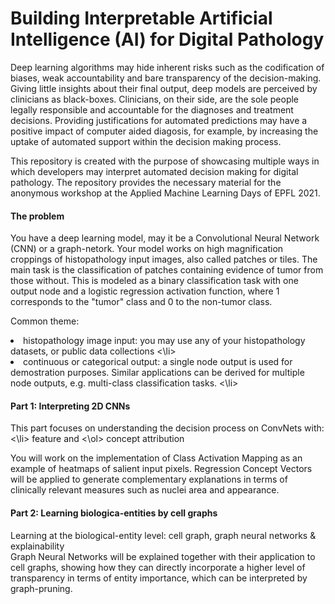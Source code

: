 # Building Interpretable Artificial Intelligence (AI) for Digital Pathology 


Deep learning algorithms may hide inherent risks such as the codification of biases, weak accountability and bare transparency of the decision-making. Giving little insights about their final output, deep models are perceived by clinicians as black-boxes. 
Clinicians, on their side, are the sole people legally responsible and accountable for the diagnoses and treatment decisions. 
Providing justifications for automated predictions may have a positive impact of computer aided diagosis, for example, by increasing the uptake of automated support within the decision making process.

This repository is created with the purpose of showcasing multiple ways in which developers may interpret automated decision making for digital pathology. The repository provides the necessary material for the anonymous workshop at the Applied Machine Learning Days of EPFL 2021. 

#### The problem

You have a deep learning model, may it be a Convolutional Neural Network (CNN) or a graph-netork. 
Your model works on high magnification croppings of histopathology input images, also called patches or tiles. 
The main task is the classification of patches containing evidence of tumor from those without. 
This is modeled as a binary classification task with one output node and a logistic regression activation function, where 1 corresponds to the "tumor" class and 0 to the non-tumor class. 

Common theme:
<li> histopathology image input: you may use any of your histopathology datasets, or public data collections <\li>
<li> continuous or categorical output: a single node output is used for demostration purposes. Similar applications can be derived for multiple node outputs, e.g. multi-class classification tasks. <\li>

#### Part 1: Interpreting 2D CNNs 

This part focuses on understanding the decision process on ConvNets with:
<\li> feature and 
<\ol> concept attribution

You will work on the implementation of Class Activation Mapping as an example of  heatmaps of salient input pixels. 
Regression Concept Vectors will be applied to generate complementary explanations in terms of clinically relevant measures such as nuclei area and appearance. 

#### Part 2: Learning biologica-entities by cell graphs 

Learning at the biological-entity level: cell graph, graph neural networks & explainability  
Graph Neural Networks will be explained together with their application to cell graphs, showing how they can directly incorporate a higher level of transparency in terms of entity importance, which can be interpreted by graph-pruning. 
